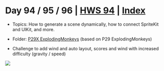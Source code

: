 # Day 94 / 95 / 96 | [HWS 94](https://www.hackingwithswift.com/100/94) | [Index](https://github.com/JulesMoorhouse/100DaysOfSwift/blob/master/README.md)

- Topics: How to generate a scene dynamically, how to connect SpriteKit and UIKit, and more.

- Folder: [P29X ExplodingMonkeys](https://github.com/JulesMoorhouse/100DaysOfSwift/tree/master/P29X%20ExplodingMonkeys/ExplodingMonkeys) (based on P29 ExplodingMonkeys)

- Challenge to add wind and auto layout, scores and wind with increased difficulty (gravity / speed)

<img src="../Images/day94-p29.gif">